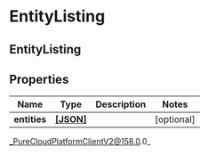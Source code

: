 # EntityListing

## EntityListing

## Properties

|Name | Type | Description | Notes|
|------------ | ------------- | ------------- | -------------|
| **entities** | [**[JSON]**](JSON) |  | [optional] |



_PureCloudPlatformClientV2@158.0.0_
